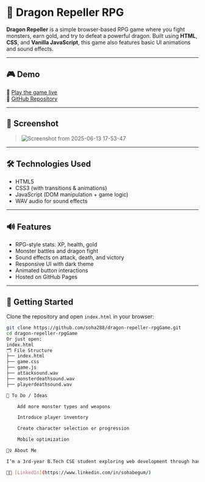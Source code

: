 # 🐉 Dragon Repeller RPG

**Dragon Repeller** is a simple browser-based RPG game where you fight monsters, earn gold, and try to defeat a powerful dragon. Built using **HTML**, **CSS**, and **Vanilla JavaScript**, this game also features basic UI animations and sound effects.

---

## 🎮 Demo

🔗 [Play the game live](https://soha288.github.io/dragon-repeller-rpgGame/)  
📂 [GitHub Repository](https://github.com/soha288/dragon-repeller-rpgGame)

---

## 📸 Screenshot

>![Screenshot from 2025-06-13 17-53-47](https://github.com/user-attachments/assets/98303fdc-b426-4a97-90e7-d3faf151b19e)


---

## 🛠 Technologies Used

- HTML5  
- CSS3 (with transitions & animations)  
- JavaScript (DOM manipulation + game logic)  
- WAV audio for sound effects

---

## 🔊 Features

- RPG-style stats: XP, health, gold
- Monster battles and dragon fight
- Sound effects on attack, death, and victory
- Responsive UI with dark theme
- Animated button interactions
- Hosted on GitHub Pages

---

## 🚀 Getting Started

Clone the repository and open `index.html` in your browser:

```bash
git clone https://github.com/soha288/dragon-repeller-rpgGame.git
cd dragon-repeller-rpgGame
Or just open:
index.html
🗂 File Structure
├── index.html
├── game.css
├── game.js
├── attacksound.wav
├── monsterdeathsound.wav
├── playerdeathsound.wav

🔧 To Do / Ideas

    Add more monster types and weapons

    Introduce player inventory

    Create character selection or progression

    Mobile optimization

🙋‍♀️ About Me

I’m a 3rd-year B.Tech CSE student exploring web development through hands-on projects. This project helped me learn DOM manipulation, styling, event handling, and media integration.

👩‍💻 [LinkedIn](https://www.linkedin.com/in/sohabegum/)




